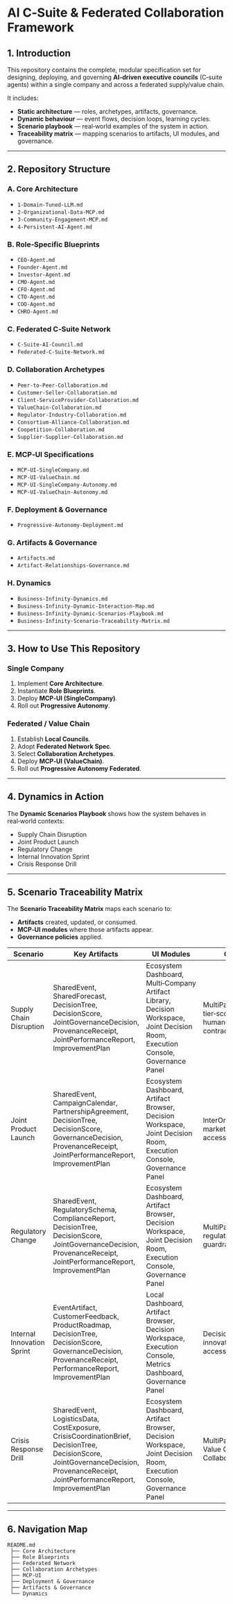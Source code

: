 # AI C‑Suite & Federated Collaboration Framework

## 1. Introduction
This repository contains the complete, modular specification set for designing, deploying, and governing **AI‑driven executive councils** (C‑suite agents) within a single company and across a federated supply/value chain.

It includes:
- **Static architecture** — roles, archetypes, artifacts, governance.
- **Dynamic behaviour** — event flows, decision loops, learning cycles.
- **Scenario playbook** — real‑world examples of the system in action.
- **Traceability matrix** — mapping scenarios to artifacts, UI modules, and governance.

---

## 2. Repository Structure

### **A. Core Architecture**
- `1-Domain-Tuned-LLM.md`
- `2-Organizational-Data-MCP.md`
- `3-Community-Engagement-MCP.md`
- `4-Persistent-AI-Agent.md`

### **B. Role‑Specific Blueprints**
- `CEO-Agent.md`
- `Founder-Agent.md`
- `Investor-Agent.md`
- `CMO-Agent.md`
- `CFO-Agent.md`
- `CTO-Agent.md`
- `COO-Agent.md`
- `CHRO-Agent.md`

### **C. Federated C‑Suite Network**
- `C-Suite-AI-Council.md`
- `Federated-C-Suite-Network.md`

### **D. Collaboration Archetypes**
- `Peer-to-Peer-Collaboration.md`
- `Customer-Seller-Collaboration.md`
- `Client-ServiceProvider-Collaboration.md`
- `ValueChain-Collaboration.md`
- `Regulator-Industry-Collaboration.md`
- `Consortium-Alliance-Collaboration.md`
- `Coopetition-Collaboration.md`
- `Supplier-Supplier-Collaboration.md`

### **E. MCP‑UI Specifications**
- `MCP-UI-SingleCompany.md`
- `MCP-UI-ValueChain.md`
- `MCP-UI-SingleCompany-Autonomy.md`
- `MCP-UI-ValueChain-Autonomy.md`

### **F. Deployment & Governance**
- `Progressive-Autonomy-Deployment.md`

### **G. Artifacts & Governance**
- `Artifacts.md`
- `Artifact-Relationships-Governance.md`

### **H. Dynamics**
- `Business-Infinity-Dynamics.md`
- `Business-Infinity-Dynamic-Interaction-Map.md`
- `Business-Infinity-Dynamic-Scenarios-Playbook.md`
- `Business-Infinity-Scenario-Traceability-Matrix.md`

---

## 3. How to Use This Repository

### Single Company
1. Implement **Core Architecture**.
2. Instantiate **Role Blueprints**.
3. Deploy **MCP‑UI (SingleCompany)**.
4. Roll out **Progressive Autonomy**.

### Federated / Value Chain
1. Establish **Local Councils**.
2. Adopt **Federated Network Spec**.
3. Select **Collaboration Archetypes**.
4. Deploy **MCP‑UI (ValueChain)**.
5. Roll out **Progressive Autonomy Federated**.

---

## 4. Dynamics in Action

The **Dynamic Scenarios Playbook** shows how the system behaves in real‑world contexts:
- Supply Chain Disruption
- Joint Product Launch
- Regulatory Change
- Internal Innovation Sprint
- Crisis Response Drill

---

## 5. Scenario Traceability Matrix

The **Scenario Traceability Matrix** maps each scenario to:
- **Artifacts** created, updated, or consumed.
- **MCP‑UI modules** where those artifacts appear.
- **Governance policies** applied.

| Scenario | Key Artifacts | UI Modules | Governance |
|----------|--------------|------------|------------|
| Supply Chain Disruption | SharedEvent, SharedForecast, DecisionTree, DecisionScore, JointGovernanceDecision, ProvenanceReceipt, JointPerformanceReport, ImprovementPlan | Ecosystem Dashboard, Multi‑Company Artifact Library, Decision Workspace, Joint Decision Room, Execution Console, Governance Panel | MultiPartyDecisionPolicy, tier‑scoped access, human‑in‑loop for contracts |
| Joint Product Launch | SharedEvent, CampaignCalendar, PartnershipAgreement, DecisionTree, DecisionScore, GovernanceDecision, ProvenanceReceipt, JointPerformanceReport, ImprovementPlan | Ecosystem Dashboard, Artifact Browser, Decision Workspace, Joint Decision Room, Execution Console, Governance Panel | InterOrgDecisionPolicy, marketing‑role scoped access |
| Regulatory Change | SharedEvent, RegulatorySchema, ComplianceReport, DecisionTree, DecisionScore, JointGovernanceDecision, ProvenanceReceipt, JointPerformanceReport, ImprovementPlan | Ecosystem Dashboard, Artifact Browser, Decision Workspace, Joint Decision Room, Execution Console, Governance Panel | MultiPartyDecisionPolicy, regulator consultation guardrail |
| Internal Innovation Sprint | EventArtifact, CustomerFeedback, ProductRoadmap, DecisionTree, DecisionScore, GovernanceDecision, ProvenanceReceipt, PerformanceReport, ImprovementPlan | Local Dashboard, Artifact Browser, Decision Workspace, Execution Console, Metrics Dashboard, Governance Panel | DecisionPolicy, innovation‑role scoped access |
| Crisis Response Drill | SharedEvent, LogisticsData, CostExposure, CrisisCoordinationBrief, DecisionTree, DecisionScore, JointGovernanceDecision, ProvenanceReceipt, JointPerformanceReport, ImprovementPlan | Ecosystem Dashboard, Artifact Browser, Decision Workspace, Joint Decision Room, Execution Console, Governance Panel | MultiPartyDecisionPolicy, Value Chain Collaboration archetype |

---

## 6. Navigation Map

```text
README.md
 ├── Core Architecture
 ├── Role Blueprints
 ├── Federated Network
 ├── Collaboration Archetypes
 ├── MCP‑UI
 ├── Deployment & Governance
 ├── Artifacts & Governance
 └── Dynamics